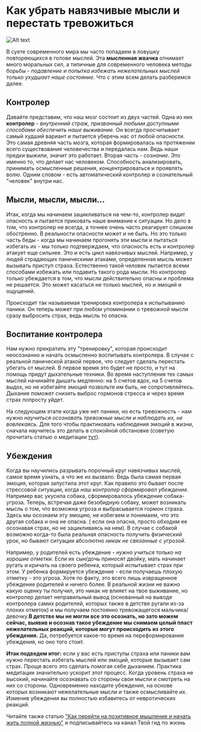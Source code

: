# Как убрать навязчивые мысли и перестать тревожиться

![Alt text](https://avatars.mds.yandex.net/get-zen_doc/1066925/pub_5afbfcc5482677990692ed90_5afbff08256d5c10df009161/scale_600 "Описание картинки")

В суете современного мира мы часто попадаем в ловушку повторяющихся в голове мыслей. Эта **мысленная жвачка** отнимает много моральных сил, а типичные для современного человека методы борьбы - *подавление и попытка избежать нежелательных мыслей только ухудшает наше состояние*. Что с этим всем делать разберемся далее.

## Контролер

Давайте представим, что наш мозг состоит из двух частей. Одна из них **контролер** - *внутренний страж, призванный любыми доступными способами обеспечить наше выживание.* Он всегда просчитывает самый худший вариант и пытается уберечь нас от любой опасности. Это самая древняя часть мозга, которая формировалась на протяжении всего существования человечества и передалась нам. Ведь наши предки выжили, значит это работает. Вторая часть - *сознание*. Это именно то, что делает нас человеком. Способность анализировать, принимать осмысленные решения, концентрироваться и проявлять волю. Одним словом - есть автоматический контролер и сознательный "человек" внутри нас.

## Мысли, мысли, мысли...

Итак, когда мы начинаем зацикливаться на чем-то, контролер видит опасность и пытается приковать наше внимание к ситуации. Но дело в том, что контролер не всегда, а точнее очень часто реагирует слишком обостренно. В реальности опасности может и не быть. Но это только часть беды - когда мы начинаем прогонять эти мысли и пытаться избегать их - мы только подтверждаем, что опасность есть и контролер атакует еще сильнее. Это и есть цикл навязчивых мыслей. Например, у людей страдающих паническими атаками, определенная мысль может вызывать приступ страха. Естественно такой человек пытается всеми способами избежать или подавить такого рода мысли. Но контролер только убеждается в том, что мысли действительно опасны и проблема не решается. Это может касаться не только мыслей, но и эмоций и ощущений.

Происходит так называемая тренировка контролера к испытыванию паники. Он теперь может при любом упоминании о тревожной мысли сразу выбросить страх, ведь мысль то опасна.

## Воспитание контролера

Нам нужно прекратить эту "тренировку", которая происходит неосознанно и начать осмысленно воспитывать контролера. В случае с реальной панической атакой первое, что следует сделать перестать убегать от мыслей. В первое время это будет не просто, и тут на помощь придут дыхательные техники. Во время наступления тех самых мыслей начинайте дышать медленно: на 5 счетов вдох, на 5 счетов выдох, но не избегайте эмоций позвольте им быть, не сопротивляйтесь. Дыхание поможет снизить выброс гормонов стресса и через время страх попросту уйдет.

На следующем этапе когда уже нет паники, но есть тревожность - нам нужно *научиться осознавать тревожные мысли и наблюдать их, не вовлекаясь*. Для того чтобы практиковать наблюдения эмоций в жизни, сначала научитесь это делать в спокойной обстановке (советую прочитать статью о медитации [тут](https://zen.yandex.ru/media/id/5aca3120dd24841275b7e6d8/vse-o-praktike-meditacii-kak-stat-spokoinee-i-izbavitsia-ot-stressa-5aeb000279885e47d5eb38bd "Статья о медитации")).

## Убеждения

Когда вы научились разрывать порочный круг навязчивых мыслей, самое время узнать, а что же их вызвало. Ведь была самая первая эмоция, которая запустила этот круг. Как правило это бывает после стрессовой ситуации, когда *наш контролер сформировал убеждение.* Например вас укусила собака, сформировалось убеждение собака-угроза. Теперь, встречая даже безобидную собаку, может возникать мысль о том, что возможна угроза и выбрасывается гормон страха. Здесь мы осознаем эту эмоцию, не избегаем и понимаем, что это другая собака и она не опасна. ( если она опасна, просто обходим ее осознавая страх, но не зацикливаясь на нем). В случае с собакой возможно когда-то была реальная опасность получить физический урок, но бывают ситуации абсолютно *никак не связанные с угрозой.*

Например, у родителей есть убеждение - *нужно учиться только на хорошие отметки.* Если их сын/дочь приносят двойку, мать начинает ругать и кричать на своего ребенка, который испытывает страх при этом. У ребенка формируется убеждение - если получаешь плохую отметку - это угроза. Хотя по факту, это всего лишь извращенное убеждение родителей и ничего более. В реальной жизни не важно какую оценку ты получил, это никак не влияет на твое выживание, но контролер делает неправильный вывод (основанный на выводе контролера самих родителей, которых также в детстве ругали из-за плохих отметок) и мы получаем постоянно тревожащегося мальчика/девочку.**В детстве мы не могли все это осознать, но зато можем сейчас, выявив и осознав такое убеждение мы снимаем целый пласт нежелательных реакций, которые могут происходить из этого убеждения.** Да, потребуется какое-то время на переформирование убеждения, но оно того стоит.

**Итак подведем итог:** если у вас есть приступы страха или паники вам нужно перестать избегать мыслей или эмоций, которые вызывает сам страх. Проще всего это сделать помогая себе дыханием. Практика медитации значительно ускорит этот процесс. Когда уровень страха не высокий, начинайте осознавать со стороны свои мысли и смотреть на них со стороны. Одновременно находите убеждения, на основе которых возникают нежелательные мысли и также осмысливайте их. Изменив убеждения вы полностью избавитесь от невротических реакций.

Читайте также статью ["Как перейти на позитивное мышление и начать жить полной жизнью"](https://zen.yandex.ru/media/id/5aca3120dd24841275b7e6d8/kak-pereiti-na-pozitivnoe-myshlenie-i-nachat-jit-polnoi-jizniu-5ae4c4e99d5cb343d6ff44ae) и подписывайтесь на канал Твой гид по жизнь